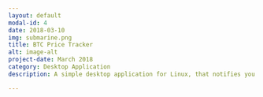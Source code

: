 ```yaml
---
layout: default
modal-id: 4
date: 2018-03-10
img: submarine.png
title: BTC Price Tracker
alt: image-alt
project-date: March 2018
category: Desktop Application
description: A simple desktop application for Linux, that notifies you when the Bitcoin price exceeds a limit set by you<br> Check it out here <a href="https://github.com/Aveek-Saha/Bitcoin-price-tracker/releases"> BTC Price Tracker!</a> <br> This was made by following the tutorial by <a href="https://coursetro.com/courses/22/Creating-Desktop-Apps-with-Electron-Tutorial">Gary Simon</a>. Its a great tutorial, check it out!

---
```

